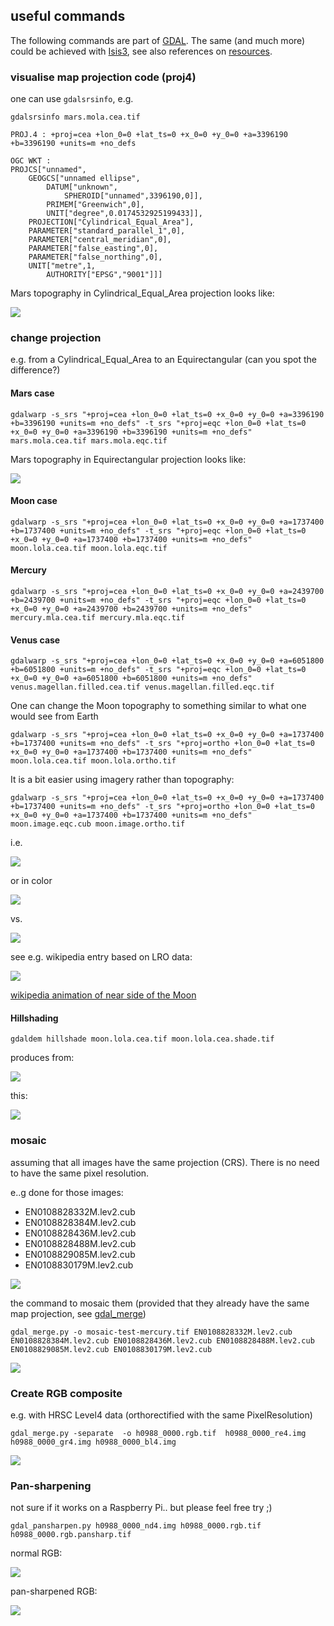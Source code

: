 ## useful commands

The following commands are part of [GDAL](https://www.gdal.org). The same (and much more) could be achieved with [Isis3](https://isis.astrogeology.usgs.gov), see also references on [resources](resources.md).

### visualise  map projection code (proj4)

one can use ```gdalsrsinfo```, e.g.

```
gdalsrsinfo mars.mola.cea.tif

PROJ.4 : +proj=cea +lon_0=0 +lat_ts=0 +x_0=0 +y_0=0 +a=3396190 +b=3396190 +units=m +no_defs

OGC WKT :
PROJCS["unnamed",
    GEOGCS["unnamed ellipse",
        DATUM["unknown",
            SPHEROID["unnamed",3396190,0]],
        PRIMEM["Greenwich",0],
        UNIT["degree",0.0174532925199433]],
    PROJECTION["Cylindrical_Equal_Area"],
    PARAMETER["standard_parallel_1",0],
    PARAMETER["central_meridian",0],
    PARAMETER["false_easting",0],
    PARAMETER["false_northing",0],
    UNIT["metre",1,
        AUTHORITY["EPSG","9001"]]]
```

Mars topography in Cylindrical_Equal_Area projection looks like:

<img src="images/mars-topo-cea.jpg">

### change projection

e.g. from a Cylindrical_Equal_Area to an Equirectangular (can you spot the difference?)

#### Mars case

```
gdalwarp -s_srs "+proj=cea +lon_0=0 +lat_ts=0 +x_0=0 +y_0=0 +a=3396190 +b=3396190 +units=m +no_defs" -t_srs "+proj=eqc +lon_0=0 +lat_ts=0 +x_0=0 +y_0=0 +a=3396190 +b=3396190 +units=m +no_defs" mars.mola.cea.tif mars.mola.eqc.tif
```

Mars topography in Equirectangular projection looks like:

<img src="images/mars-topo-eqc.jpg">

#### Moon case

```
gdalwarp -s_srs "+proj=cea +lon_0=0 +lat_ts=0 +x_0=0 +y_0=0 +a=1737400 +b=1737400 +units=m +no_defs" -t_srs "+proj=eqc +lon_0=0 +lat_ts=0 +x_0=0 +y_0=0 +a=1737400 +b=1737400 +units=m +no_defs" moon.lola.cea.tif moon.lola.eqc.tif
```

#### Mercury

```
gdalwarp -s_srs "+proj=cea +lon_0=0 +lat_ts=0 +x_0=0 +y_0=0 +a=2439700 +b=2439700 +units=m +no_defs" -t_srs "+proj=eqc +lon_0=0 +lat_ts=0 +x_0=0 +y_0=0 +a=2439700 +b=2439700 +units=m +no_defs" mercury.mla.cea.tif mercury.mla.eqc.tif
```

#### Venus case

```
gdalwarp -s_srs "+proj=cea +lon_0=0 +lat_ts=0 +x_0=0 +y_0=0 +a=6051800 +b=6051800 +units=m +no_defs" -t_srs "+proj=eqc +lon_0=0 +lat_ts=0 +x_0=0 +y_0=0 +a=6051800 +b=6051800 +units=m +no_defs" venus.magellan.filled.cea.tif venus.magellan.filled.eqc.tif
```

One can change the Moon topography to something similar to what one would see from Earth

```
gdalwarp -s_srs "+proj=cea +lon_0=0 +lat_ts=0 +x_0=0 +y_0=0 +a=1737400 +b=1737400 +units=m +no_defs" -t_srs "+proj=ortho +lon_0=0 +lat_ts=0 +x_0=0 +y_0=0 +a=1737400 +b=1737400 +units=m +no_defs" moon.lola.cea.tif moon.lola.ortho.tif
```

It is a bit easier using imagery rather than topography:


```
gdalwarp -s_srs "+proj=cea +lon_0=0 +lat_ts=0 +x_0=0 +y_0=0 +a=1737400 +b=1737400 +units=m +no_defs" -t_srs "+proj=ortho +lon_0=0 +lat_ts=0 +x_0=0 +y_0=0 +a=1737400 +b=1737400 +units=m +no_defs" moon.image.eqc.cub moon.image.ortho.tif
```

i.e.

<img src="images/moon-topo-ortho.png">

or in color

<img src="images/moon-topo-ortho-color.png">

vs.

<img src="images/moon-image-ortho.png">


see e.g. wikipedia entry based on LRO data:

<img src="https://upload.wikimedia.org/wikipedia/commons/c/c9/Moon_nearside_LRO.jpg">

[wikipedia animation of near side of the Moon](https://en.wikipedia.org/wiki/Near_side_of_the_Moon#/media/File:Lunar_libration_with_phase_Oct_2007_450px.gif)

#### Hillshading

```
gdaldem hillshade moon.lola.cea.tif moon.lola.cea.shade.tif
```

produces from:

<img src="images/moon-topo-cea.png">

this:

<img src="images/moon-shade-cea.png">


### mosaic

assuming that all images have the same projection (CRS). There is no need to have the same pixel resolution.

e..g done for those images:

* EN0108828332M.lev2.cub
* EN0108828384M.lev2.cub
* EN0108828436M.lev2.cub
* EN0108828488M.lev2.cub
* EN0108829085M.lev2.cub
* EN0108830179M.lev2.cub

<img src="images/mercury-images.png">

the command to mosaic them (provided that they  already have the same map projection, see [gdal_merge](https://www.gdal.org/gdal_merge.html))
```
gdal_merge.py -o mosaic-test-mercury.tif EN0108828332M.lev2.cub EN0108828384M.lev2.cub EN0108828436M.lev2.cub EN0108828488M.lev2.cub EN0108829085M.lev2.cub EN0108830179M.lev2.cub
```

<img src="images/mercury-mosaic.png">

### Create RGB composite

e.g. with HRSC Level4 data (orthorectified with the same PixelResolution)

```
gdal_merge.py -separate  -o h0988_0000.rgb.tif  h0988_0000_re4.img h0988_0000_gr4.img h0988_0000_bl4.img

```

<img src="images/rgb-hrsc.png">

### Pan-sharpening

not sure if it works on a Raspberry Pi.. but please feel free try ;)

```
gdal_pansharpen.py h0988_0000_nd4.img h0988_0000.rgb.tif h0988_0000.rgb.pansharp.tif
```
normal RGB:

<img src="images/rgb-hrsc-closeup.png">

pan-sharpened RGB:

<img src="images/rgb-hrsc-closeup-pansharp.png">
